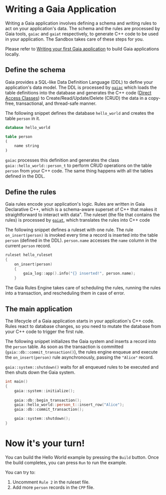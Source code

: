 # Writing a Gaia Application

Writing a Gaia application involves defining a schema and writing rules to act on your application's data. The schema 
and the rules are processed by Gaia tools, `gaiac` and `gaiat` respectively,  to generate C++ code to be used in your 
application. The Sandbox takes care of these steps for you. 

Please refer to 
[Writing your first Gaia application](https://gaia-platform.github.io/gaia-platform-docs.io/articles/tutorials/writing-first-gaia-application.html)
to build Gaia applications locally.

## Define the schema

Gaia provides a SQL-like Data Definition Language (DDL) to define your application's data model. The DDL is processed by 
[`gaiac`](https://gaia-platform.github.io/gaia-platform-docs.io/articles/tools/tool-gaiac.html) which loads the table
definitions into the database and generates the C++ code 
([Direct Access Classes](https://gaia-platform.github.io/gaia-platform-docs.io/articles/apps-direct-access.html)) 
to Create/Read/Update/Delete (CRUD) the data in a copy-free, 
transactional, and thread-safe manner.

The following snippet defines the database `hello_world` and creates the table `person` in it. 
```sql
database hello_world

table person
(
    name string
)
```

`gaiac` processes this definition and generates the class `gaia::hello_world::person_t` to perform CRUD operations on the
table `person` from your C++ code. The same thing happens with all the tables defined in the DDL.

## Define the rules

Gaia rules encode your application's logic. Rules are written in Gaia Declarative C++, which is a schema-aware superset 
of C++ that makes it straightforward to interact with data". The ruleset (the file that contains the rules) is processed
by [`gaiat`](https://gaia-platform.github.io/gaia-platform-docs.io/articles/tools/tool-gaiat.html), which translates the
rules into C++ code

The following snippet defines a ruleset with one rule. The rule `on_insert(person)` is invoked every time a record is
inserted into the table `person` (defined in the DDL). `person.name` accesses the `name` column in the current `person`
record.
```cpp
ruleset hello_ruleset
{
    on_insert(person)
    {
        gaia_log::app().info("{} inserted!", person.name);
    }
```

The Gaia Rules Engine takes care of scheduling the rules, running the rules into a transaction, and rescheduling them
in case of error.

## The main application

The lifecycle of a Gaia application starts in your application's C++ code. Rules react to database changes, so you need
to mutate the database from your C++ code to trigger the first rule.

The following snippet initializes the Gaia system and inserts a record into the `person` table. As soon as the 
transaction is committed (`gaia::db::commit_transaction()`), the rules engine enqueue and execute the 
`on_insert(person)` rule asynchronously, passing the `"Alice"` record.

`gaia::system::shutdown()` waits for all enqueued rules to be executed and then shuts down the Gaia system.
```cpp
int main()
{
    gaia::system::initialize();
    
    gaia::db::begin_transaction();
    gaia::hello_world::person_t::insert_row("Alice");
    gaia::db::commit_transaction();

    gaia::system::shutdown();
}
```

# Now it's your turn!

You can build the Hello World example by pressing the `Build` button. Once the build completes, you can press `Run` to 
run the example.

You can try to:
1. Uncomment `Rule 2` in the ruleset file.
2. Add more `person` records in the `CPP` file.
